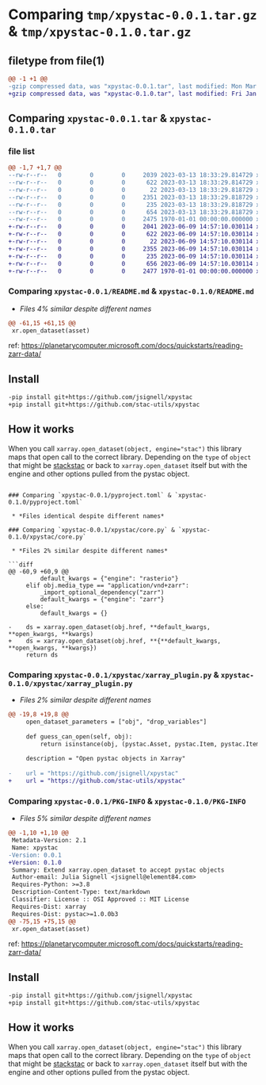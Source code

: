 # Comparing `tmp/xpystac-0.0.1.tar.gz` & `tmp/xpystac-0.1.0.tar.gz`

## filetype from file(1)

```diff
@@ -1 +1 @@
-gzip compressed data, was "xpystac-0.0.1.tar", last modified: Mon Mar 13 18:33:38 2023, max compression
+gzip compressed data, was "xpystac-0.1.0.tar", last modified: Fri Jan  1 00:00:00 2016, max compression
```

## Comparing `xpystac-0.0.1.tar` & `xpystac-0.1.0.tar`

### file list

```diff
@@ -1,7 +1,7 @@
--rw-r--r--   0        0        0     2039 2023-03-13 18:33:29.814729 xpystac-0.0.1/README.md
--rw-r--r--   0        0        0      622 2023-03-13 18:33:29.814729 xpystac-0.0.1/pyproject.toml
--rw-r--r--   0        0        0       22 2023-03-13 18:33:29.818729 xpystac-0.0.1/xpystac/__init__.py
--rw-r--r--   0        0        0     2351 2023-03-13 18:33:29.818729 xpystac-0.0.1/xpystac/core.py
--rw-r--r--   0        0        0      235 2023-03-13 18:33:29.818729 xpystac-0.0.1/xpystac/utils.py
--rw-r--r--   0        0        0      654 2023-03-13 18:33:29.818729 xpystac-0.0.1/xpystac/xarray_plugin.py
--rw-r--r--   0        0        0     2475 1970-01-01 00:00:00.000000 xpystac-0.0.1/PKG-INFO
+-rw-r--r--   0        0        0     2041 2023-06-09 14:57:10.030114 xpystac-0.1.0/README.md
+-rw-r--r--   0        0        0      622 2023-06-09 14:57:10.030114 xpystac-0.1.0/pyproject.toml
+-rw-r--r--   0        0        0       22 2023-06-09 14:57:10.030114 xpystac-0.1.0/xpystac/__init__.py
+-rw-r--r--   0        0        0     2355 2023-06-09 14:57:10.030114 xpystac-0.1.0/xpystac/core.py
+-rw-r--r--   0        0        0      235 2023-06-09 14:57:10.030114 xpystac-0.1.0/xpystac/utils.py
+-rw-r--r--   0        0        0      656 2023-06-09 14:57:10.030114 xpystac-0.1.0/xpystac/xarray_plugin.py
+-rw-r--r--   0        0        0     2477 1970-01-01 00:00:00.000000 xpystac-0.1.0/PKG-INFO
```

### Comparing `xpystac-0.0.1/README.md` & `xpystac-0.1.0/README.md`

 * *Files 4% similar despite different names*

```diff
@@ -61,15 +61,15 @@
 xr.open_dataset(asset)
 ```
 ref: https://planetarycomputer.microsoft.com/docs/quickstarts/reading-zarr-data/
 
 ## Install
 
 ```bash
-pip install git+https://github.com/jsignell/xpystac
+pip install git+https://github.com/stac-utils/xpystac
 ```
 
 ## How it works
 
 When you call ``xarray.open_dataset(object, engine="stac")`` this library maps that open call to the correct library.
 Depending on the ``type`` of ``object`` that might be [stackstac](https://github.com/gjoseph92/stackstac)
 or back to ``xarray.open_dataset`` itself but with the engine and other options pulled from the pystac object.
```

### Comparing `xpystac-0.0.1/pyproject.toml` & `xpystac-0.1.0/pyproject.toml`

 * *Files identical despite different names*

### Comparing `xpystac-0.0.1/xpystac/core.py` & `xpystac-0.1.0/xpystac/core.py`

 * *Files 2% similar despite different names*

```diff
@@ -60,9 +60,9 @@
         default_kwargs = {"engine": "rasterio"}
     elif obj.media_type == "application/vnd+zarr":
         _import_optional_dependency("zarr")
         default_kwargs = {"engine": "zarr"}
     else:
         default_kwargs = {}
 
-    ds = xarray.open_dataset(obj.href, **default_kwargs, **open_kwargs, **kwargs)
+    ds = xarray.open_dataset(obj.href, **{**default_kwargs, **open_kwargs, **kwargs})
     return ds
```

### Comparing `xpystac-0.0.1/xpystac/xarray_plugin.py` & `xpystac-0.1.0/xpystac/xarray_plugin.py`

 * *Files 2% similar despite different names*

```diff
@@ -19,8 +19,8 @@
     open_dataset_parameters = ["obj", "drop_variables"]
 
     def guess_can_open(self, obj):
         return isinstance(obj, (pystac.Asset, pystac.Item, pystac.ItemCollection))
 
     description = "Open pystac objects in Xarray"
 
-    url = "https://github.com/jsignell/xpystac"
+    url = "https://github.com/stac-utils/xpystac"
```

### Comparing `xpystac-0.0.1/PKG-INFO` & `xpystac-0.1.0/PKG-INFO`

 * *Files 5% similar despite different names*

```diff
@@ -1,10 +1,10 @@
 Metadata-Version: 2.1
 Name: xpystac
-Version: 0.0.1
+Version: 0.1.0
 Summary: Extend xarray.open_dataset to accept pystac objects
 Author-email: Julia Signell <jsignell@element84.com>
 Requires-Python: >=3.8
 Description-Content-Type: text/markdown
 Classifier: License :: OSI Approved :: MIT License
 Requires-Dist: xarray
 Requires-Dist: pystac>=1.0.0b3
@@ -75,15 +75,15 @@
 xr.open_dataset(asset)
 ```
 ref: https://planetarycomputer.microsoft.com/docs/quickstarts/reading-zarr-data/
 
 ## Install
 
 ```bash
-pip install git+https://github.com/jsignell/xpystac
+pip install git+https://github.com/stac-utils/xpystac
 ```
 
 ## How it works
 
 When you call ``xarray.open_dataset(object, engine="stac")`` this library maps that open call to the correct library.
 Depending on the ``type`` of ``object`` that might be [stackstac](https://github.com/gjoseph92/stackstac)
 or back to ``xarray.open_dataset`` itself but with the engine and other options pulled from the pystac object.
```

